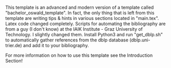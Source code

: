 This template is an advanced and modern version of a template called "bachelor_oswald_template".
In fact, the only thing that is left from this template are writing tips & hints in various sections located in "main.tex". Latex code changed completely. 
Scripts for automating the bibliography are from a guy (I don't know) at the IAIK Institute - Graz University of Technology. 
I slightly changed them. Install Python3 and run "get_dblp.sh" to automatically gather references from the dblp database 
(dblp.uni-trier.de) and add it to your bibliography.

For more information on how to use this template see the Introduction Section!
